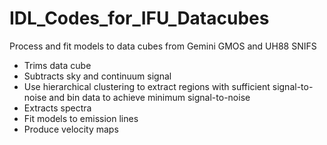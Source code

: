 # IDL_Codes_for_IFU_Datacubes
Process and fit models to data cubes from Gemini GMOS and UH88 SNIFS
- Trims data cube
- Subtracts sky and continuum signal 
- Use hierarchical clustering to extract regions with sufficient signal-to-noise and bin data to achieve minimum signal-to-noise 
- Extracts spectra 
- Fit models to emission lines  
- Produce velocity maps
